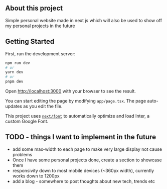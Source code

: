 ## About this project

Simple personal website made in next js which will also be used to show off my personal projects in the future

## Getting Started

First, run the development server:

```bash
npm run dev
# or
yarn dev
# or
pnpm dev
```

Open [http://localhost:3000](http://localhost:3000) with your browser to see the result.

You can start editing the page by modifying `app/page.tsx`. The page auto-updates as you edit the file.

This project uses [`next/font`](https://nextjs.org/docs/basic-features/font-optimization) to automatically optimize and load Inter, a custom Google Font.

## TODO - things I want to implement in the future

- add some max-width to each page to make very large display not cause problems
- Once I have some personal projects done, create a section to showcase them
- responsivity down to most mobile devices (~360px width), currently works down to 1200px
- add a blog - somewhere to post thoughts about new tech, trends etc
